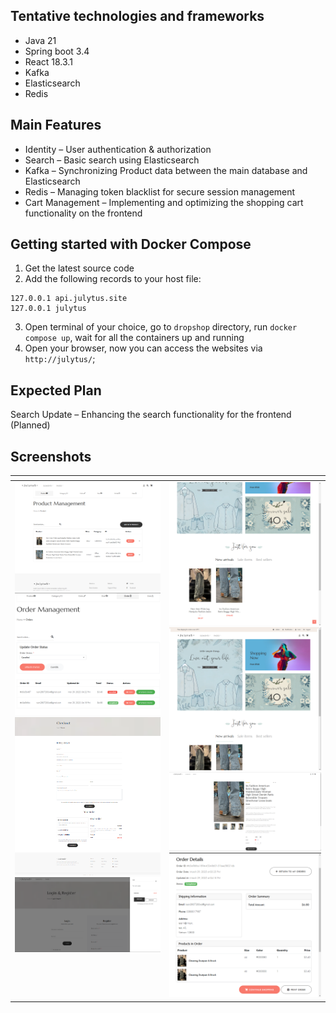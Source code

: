 ## Tentative technologies and frameworks

- Java 21
- Spring boot 3.4
- React 18.3.1
- Kafka
- Elasticsearch
- Redis


## Main Features
- Identity – User authentication & authorization
- Search – Basic search using Elasticsearch
- Kafka – Synchronizing Product data between the main database and Elasticsearch
- Redis – Managing token blacklist for secure session management
- Cart Management – Implementing and optimizing the shopping cart functionality on the frontend

## Getting started with Docker Compose
1. Get the latest source code
2. Add the following records to your host file:
```
127.0.0.1 api.julytus.site
127.0.0.1 julytus
```
3. Open terminal of your choice, go to `dropshop` directory, run `docker compose up`, wait for all the containers up and running
4. Open your browser, now you can access the websites via `http://julytus/`;

## Expected Plan
Search Update – Enhancing the search functionality for the frontend (Planned)


## Screenshots

<table>
    <thead>
        <tr>
            <th></th>    
            <th></th>
        </tr>
    </thead>
    <tbody>
        <tr valign="top">
            <td>
                <img src="screenshots/productmanage.png"/>
                <img src="screenshots/order-manage.png">
                <img src="screenshots/checkout.png"/>
                <img src="screenshots/another.png"/>
            </td>
            <td>
                <img src="screenshots/home1.png"/>
                <img src="screenshots/home2.png"/>
                <img src="screenshots/product-detail.png"/>
                <img src="screenshots/order-detail.png"/>
            </td>
        </tr>
    </tbody>
</table>